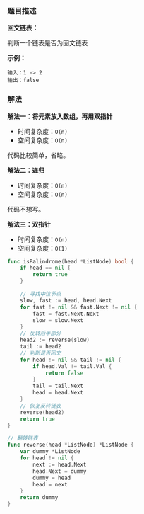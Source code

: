 ### 题目描述

**回文链表：**

判断一个链表是否为回文链表

**示例：**

```shell
输入：1 -> 2
输出：false
```

### 解法

**解法一：将元素放入数组，再用双指针**

- 时间复杂度：`O(n)`
- 空间复杂度：`O(n)`

代码比较简单，省略。

**解法二：递归**

- 时间复杂度：`O(n)`
- 空间复杂度：`O(n)`

代码不想写。

**解法三：双指针**

- 时间复杂度：`O(n)`
- 空间复杂度：`O(1)`

```go
func isPalindrome(head *ListNode) bool {
	if head == nil {
		return true
	}

	// 寻找中位节点
	slow, fast := head, head.Next
	for fast != nil && fast.Next != nil {
		fast = fast.Next.Next
		slow = slow.Next
	}
	// 反转后半部分
	head2 := reverse(slow)
	tail := head2
	// 判断是否回文
	for head != nil && tail != nil {
		if head.Val != tail.Val {
			return false
		}
		tail = tail.Next
		head = head.Next
	}
	// 恢复反转链表
	reverse(head2)
	return true
}

// 翻转链表
func reverse(head *ListNode) *ListNode {
	var dummy *ListNode
	for head != nil {
		next := head.Next
		head.Next = dummy
		dummy = head
		head = next
	}
	return dummy
}
```